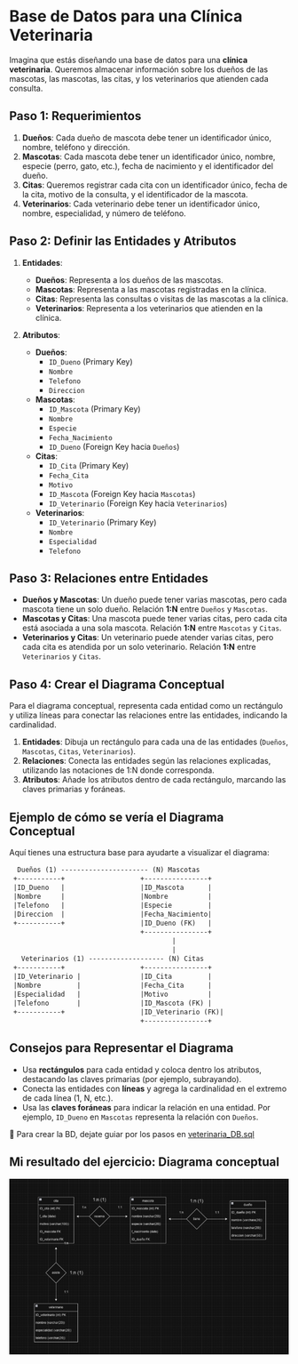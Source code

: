 # Base de Datos para una Clínica Veterinaria

Imagina que estás diseñando una base de datos para una **clínica veterinaria**.
Queremos almacenar información sobre los dueños de las mascotas, las mascotas,
las citas, y los veterinarios que atienden cada consulta.

## Paso 1: Requerimientos

1. **Dueños**: Cada dueño de mascota debe tener un identificador único, nombre,
   teléfono y dirección.
2. **Mascotas**: Cada mascota debe tener un identificador único, nombre, especie
   (perro, gato, etc.), fecha de nacimiento y el identificador del dueño.
3. **Citas**: Queremos registrar cada cita con un identificador único, fecha de
   la cita, motivo de la consulta, y el identificador de la mascota.
4. **Veterinarios**: Cada veterinario debe tener un identificador único, nombre,
   especialidad, y número de teléfono.

## Paso 2: Definir las Entidades y Atributos

1. **Entidades**:

   - **Dueños**: Representa a los dueños de las mascotas.
   - **Mascotas**: Representa a las mascotas registradas en la clínica.
   - **Citas**: Representa las consultas o visitas de las mascotas a la clínica.
   - **Veterinarios**: Representa a los veterinarios que atienden en la clínica.

2. **Atributos**:
   - **Dueños**:
     - `ID_Dueno` (Primary Key)
     - `Nombre`
     - `Telefono`
     - `Direccion`
   - **Mascotas**:
     - `ID_Mascota` (Primary Key)
     - `Nombre`
     - `Especie`
     - `Fecha_Nacimiento`
     - `ID_Dueno` (Foreign Key hacia `Dueños`)
   - **Citas**:
     - `ID_Cita` (Primary Key)
     - `Fecha_Cita`
     - `Motivo`
     - `ID_Mascota` (Foreign Key hacia `Mascotas`)
     - `ID_Veterinario` (Foreign Key hacia `Veterinarios`)
   - **Veterinarios**:
     - `ID_Veterinario` (Primary Key)
     - `Nombre`
     - `Especialidad`
     - `Telefono`

## Paso 3: Relaciones entre Entidades

- **Dueños y Mascotas**: Un dueño puede tener varias mascotas, pero cada mascota
  tiene un solo dueño. Relación **1:N** entre `Dueños` y `Mascotas`.
- **Mascotas y Citas**: Una mascota puede tener varias citas, pero cada cita
  está asociada a una sola mascota. Relación **1:N** entre `Mascotas` y `Citas`.
- **Veterinarios y Citas**: Un veterinario puede atender varias citas, pero cada
  cita es atendida por un solo veterinario. Relación **1:N** entre
  `Veterinarios` y `Citas`.

## Paso 4: Crear el Diagrama Conceptual

Para el diagrama conceptual, representa cada entidad como un rectángulo y
utiliza líneas para conectar las relaciones entre las entidades, indicando la
cardinalidad.

1. **Entidades**: Dibuja un rectángulo para cada una de las entidades (`Dueños`,
   `Mascotas`, `Citas`, `Veterinarios`).
2. **Relaciones**: Conecta las entidades según las relaciones explicadas,
   utilizando las notaciones de 1:N donde corresponda.
3. **Atributos**: Añade los atributos dentro de cada rectángulo, marcando las
   claves primarias y foráneas.

## Ejemplo de cómo se vería el Diagrama Conceptual

Aquí tienes una estructura base para ayudarte a visualizar el diagrama:

      Dueños (1) ---------------------- (N) Mascotas
     +-----------+                   +----------------+
     |ID_Dueno   |                   |ID_Mascota      |
     |Nombre     |                   |Nombre          |
     |Telefono   |                   |Especie         |
     |Direccion  |                   |Fecha_Nacimiento|
     +-----------+                   |ID_Dueno (FK)   |
                                     +----------------+
                                             |
                                             |
       Veterinarios (1) ------------------- (N) Citas
     +-----------+                   +----------------+
     |ID_Veterinario |               |ID_Cita         |
     |Nombre         |               |Fecha_Cita      |
     |Especialidad   |               |Motivo          |
     |Telefono       |               |ID_Mascota (FK) |
     +-----------+                   |ID_Veterinario (FK)|
                                     +----------------+

## Consejos para Representar el Diagrama

- Usa **rectángulos** para cada entidad y coloca dentro los atributos,
  destacando las claves primarias (por ejemplo, subrayando).
- Conecta las entidades con **líneas** y agrega la cardinalidad en el extremo de
  cada línea (1, N, etc.).
- Usa las **claves foráneas** para indicar la relación en una entidad. Por
  ejemplo, `ID_Dueno` en `Mascotas` representa la relación con `Dueños`.

🔗 Para crear la BD, dejate guiar por los pasos en
[veterinaria_DB.sql](veterinaria_DB.sql)

## Mi resultado del ejercicio: Diagrama conceptual

![Diagrama conceptual](veterinaria.png)
